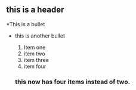 ## this is a header  
*This is a bullet
* this is another bullet

  1. Item one
  2. item two
  3. item three
  4. item four
  ### this now has four items instead of two.

